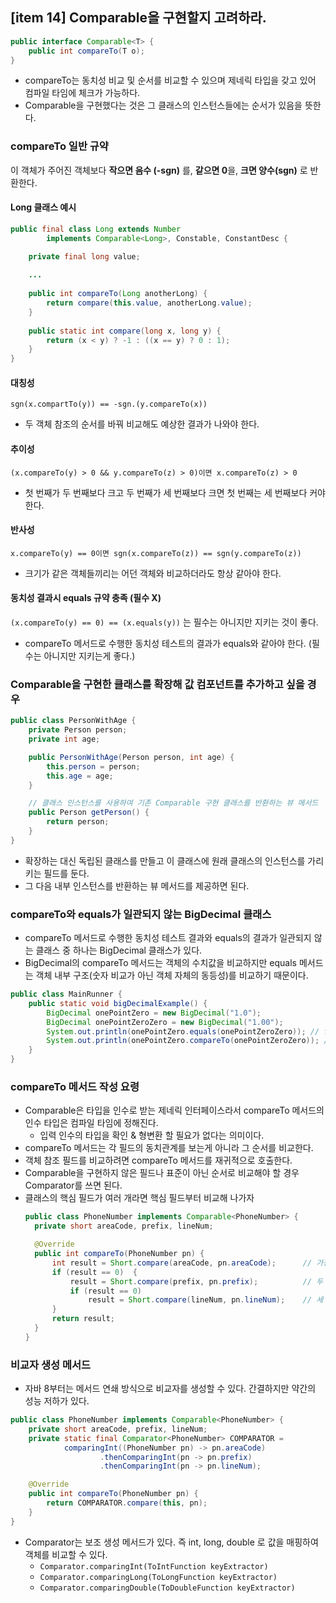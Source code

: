 ## [item 14] Comparable을 구현할지 고려하라.

```java
public interface Comparable<T> {
    public int compareTo(T o);
}
```

- compareTo는 동치성 비교 및 순서를 비교할 수 있으며 제네릭 타입을 갖고 있어 컴파일 타임에 체크가 가능하다.
- Comparable을 구현했다는 것은 그 클래스의 인스턴스들에는 순서가 있음을 뜻한다.

### compareTo 일반 규약

이 객체가 주어진 객체보다 **작으면 음수 (-sgn)** 를, **같으면 0**을, **크면 양수(sgn)** 로 반환한다.

[//]: # (이 객체와 비교할 수 없는 타입의 객체가 주어지면 ClassCastException을 던진다.)

#### Long 클래스 예시

```java
public final class Long extends Number
        implements Comparable<Long>, Constable, ConstantDesc {

    private final long value;
    
    ...
    
    public int compareTo(Long anotherLong) {
        return compare(this.value, anotherLong.value);
    }
    
    public static int compare(long x, long y) {
        return (x < y) ? -1 : ((x == y) ? 0 : 1);
    }        
}
```

#### 대칭성
`sgn(x.compartTo(y)) == -sgn.(y.compareTo(x))`
- 두 객체 참조의 순서를 바꿔 비교해도 예상한 결과가 나와야 한다.

#### 추이성
`(x.compareTo(y) > 0 && y.compareTo(z) > 0)이면 x.compareTo(z) > 0`
- 첫 번째가 두 번째보다 크고 두 번째가 세 번째보다 크면 첫 번째는 세 번째보다 커야 한다.

#### 반사성
`x.compareTo(y) == 0이면 sgn(x.compareTo(z)) == sgn(y.compareTo(z))`
- 크기가 같은 객체들끼리는 어던 객체와 비교하더라도 항상 같아야 한다.

#### 동치성 결과시 equals 규약 충족 (필수 X)
`(x.compareTo(y) == 0) == (x.equals(y))` 는 필수는 아니지만 지키는 것이 좋다.
- compareTo 메서드로 수행한 동치성 테스트의 결과가 equals와 같아야 한다. (필수는 아니지만 지키는게 좋다.)

### Comparable을 구현한 클래스를 확장해 값 컴포넌트를 추가하고 싶을 경우

```java
public class PersonWithAge {
    private Person person;
    private int age;

    public PersonWithAge(Person person, int age) {
        this.person = person;
        this.age = age;
    }

    // 클래스 인스턴스를 사용하여 기존 Comparable 구현 클래스를 반환하는 뷰 메서드
    public Person getPerson() {
        return person;
    }
}
```

- 확장하는 대신 독립된 클래스를 만들고 이 클래스에 원래 클래스의 인스턴스를 가리키는 필드를 둔다.
- 그 다음 내부 인스턴스를 반환하는 뷰 메서드를 제공하면 된다.

### compareTo와 equals가 일관되지 않는 BigDecimal 클래스

- compareTo 메서드로 수행한 동치성 테스트 결과와 equals의 결과가 일관되지 않는 클래스 중 하나는 BigDecimal 클래스가 있다.
- BigDecimal의 compareTo 메서드는 객체의 수치값을 비교하지만 equals 메서드는 객체 내부 구조(숫자 비교가 아닌 객체 자체의 동등성)를 비교하기 때문이다.

```java
public class MainRunner {
    public static void bigDecimalExample() {
        BigDecimal onePointZero = new BigDecimal("1.0");
        BigDecimal onePointZeroZero = new BigDecimal("1.00");
        System.out.println(onePointZero.equals(onePointZeroZero)); // false
        System.out.println(onePointZero.compareTo(onePointZeroZero)); // 0
    }
}
```

### compareTo 메서드 작성 요령

- Comparable은 타입을 인수로 받는 제네릭 인터페이스라서 compareTo 메서드의 인수 타입은 컴파일 타임에 정해진다.
  - 입력 인수의 타입을 확인 & 형변환 할 필요가 없다는 의미이다.
- compareTo 메서드는 각 필드의 동치관계를 보는게 아니라 그 순서를 비교한다.
- 객체 참조 필드를 비교하려면 compareTo 메서드를 재귀적으로 호출한다.
- Comparable을 구현하지 않은 필드나 표준이 아닌 순서로 비교해야 할 경우 Comparator를 쓰면 된다.
- 클래스의 핵심 필드가 여러 개라면 핵심 필드부터 비교해 나가자
  ```java
  public class PhoneNumber implements Comparable<PhoneNumber> {
    private short areaCode, prefix, lineNum;
  
    @Override
    public int compareTo(PhoneNumber pn) {
        int result = Short.compare(areaCode, pn.areaCode);      // 가장 중요한 필드
        if (result == 0)  {
            result = Short.compare(prefix, pn.prefix);          // 두 번째로 중요한 필드
            if (result == 0)
                result = Short.compare(lineNum, pn.lineNum);    // 세 번째로 중요한 필드
        }
        return result;
    }
  }
  ```
  
### 비교자 생성 메서드

- 자바 8부터는 메서드 연쇄 방식으로 비교자를 생성할 수 있다. 간결하지만 약간의 성능 저하가 있다.

```java
public class PhoneNumber implements Comparable<PhoneNumber> {
    private short areaCode, prefix, lineNum;
    private static final Comparator<PhoneNumber> COMPARATOR =
            comparingInt((PhoneNumber pn) -> pn.areaCode)
                    .thenComparingInt(pn -> pn.prefix)
                    .thenComparingInt(pn -> pn.lineNum);

    @Override
    public int compareTo(PhoneNumber pn) {
        return COMPARATOR.compare(this, pn);
    }
}
```
  - Comparator는 보조 생성 메서드가 있다. 즉  int, long, double 로 값을 매핑하여 객체를 비교할 수 있다.
    - `Comparator.comparingInt(ToIntFunction keyExtractor)`
    - `Comparator.comparingLong(ToLongFunction keyExtractor)`
    - `Comparator.comparingDouble(ToDoubleFunction keyExtractor)`
